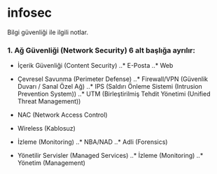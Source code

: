 # infosec
Bilgi güvenliği ile ilgili notlar.


### 1. Ağ Güvenliği (Network Security) 6 alt başlığa ayrılır:
* İçerik Güvenliği (Content Security) 
..* E-Posta
..* Web

* Çevresel Savunma (Perimeter Defense) 
..* Firewall/VPN (Güvenlik Duvarı / Sanal Özel Ağ)
..* IPS (Saldırı Önleme Sistemi (Intrusion Prevention System))
..* UTM (Birleştirilmiş Tehdit Yönetimi (Unified Threat Management))

* NAC (Network Access Control)
* Wireless (Kablosuz)

* İzleme (Monitoring) 
..* NBA/NAD
..* Adli (Forensics)

* Yönetilir Servisler (Managed Services) 
..* İzleme (Monitoring)
..* Yönetim (Management)
